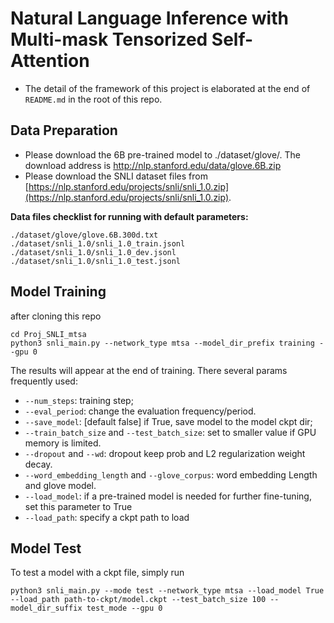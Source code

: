 # Natural Language Inference with Multi-mask Tensorized Self-Attention

* The detail of the framework of this project is elaborated at the end of `README.md` in the root of this repo.


## Data Preparation
* Please download the 6B pre-trained model to ./dataset/glove/. The download address is http://nlp.stanford.edu/data/glove.6B.zip
* Please download the SNLI dataset files from [https://nlp.stanford.edu/projects/snli/snli_1.0.zip](https://nlp.stanford.edu/projects/snli/snli_1.0.zip).


**Data files checklist for running with default parameters:**

    ./dataset/glove/glove.6B.300d.txt
    ./dataset/snli_1.0/snli_1.0_train.jsonl
    ./dataset/snli_1.0/snli_1.0_dev.jsonl
    ./dataset/snli_1.0/snli_1.0_test.jsonl


## Model Training

after cloning this repo

    cd Proj_SNLI_mtsa
    python3 snli_main.py --network_type mtsa --model_dir_prefix training --gpu 0

The results will appear at the end of training. There several params frequently used:

* `--num_steps`: training step;
* `--eval_period`: change the evaluation frequency/period.
* `--save_model`: [default false] if True, save model to the model ckpt dir;
* `--train_batch_size` and `--test_batch_size`: set to smaller value if GPU memory is limited.
* `--dropout` and `--wd`: dropout keep prob and L2 regularization weight decay.
* `--word_embedding_length` and `--glove_corpus`: word embedding Length and glove model.
* `--load_model`: if a pre-trained model is needed for further fine-tuning, set this parameter to True
* `--load_path`: specify a ckpt path to load


## Model Test

To test a model with a ckpt file, simply run

    python3 snli_main.py --mode test --network_type mtsa --load_model True --load_path path-to-ckpt/model.ckpt --test_batch_size 100 --model_dir_suffix test_mode --gpu 0


